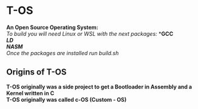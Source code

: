 # T-OS
**An Open Source Operating System:** <br />
*To build you will need Linux or WSL with the next packages:*
***GCC** <br />
***LD*** <br />
***NASM*** <br />
*Once the packages are installed run build.sh*

## Origins of T-OS
**T-OS originally was a side project to get a Bootloader in Assembly and a Kernel written in C** <br />
**T-OS originally was called c-OS (Custom - OS)**
